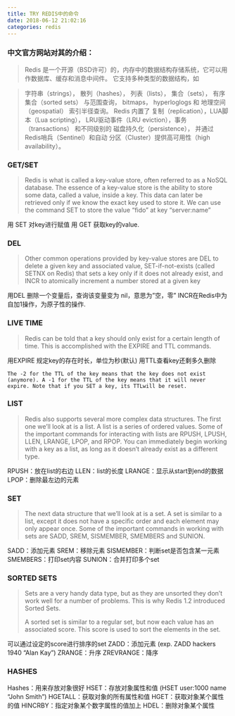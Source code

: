 ```yaml
---
title: TRY REDIS中的命令
date: 2018-06-12 21:02:16
categories: redis
---
```


### 中文官方网站对其的介绍：
> Redis 是一个开源（BSD许可）的，内存中的数据结构存储系统，它可以用作数据库、缓存和消息中间件。 它支持多种类型的数据结构，如
<!-- more -->

> 字符串（strings）， 散列（hashes）， 列表（lists）， 集合（sets）， 有序集合（sorted sets）
> 与范围查询， bitmaps， hyperloglogs 和 地理空间（geospatial） 索引半径查询。 Redis 内置了
> 复制（replication），LUA脚本（Lua scripting）， LRU驱动事件（LRU
> eviction），事务（transactions） 和不同级别的 磁盘持久化（persistence）， 并通过
> Redis哨兵（Sentinel）和自动 分区（Cluster）提供高可用性（high availability）。

### GET/SET
> Redis is what is called a key-value store, often referred to as a
> NoSQL database. The essence of a key-value store is the ability to
> store some data, called a value, inside a key. This data can later be
> retrieved only if we know the exact key used to store it. We can use
> the command SET to store the value “fido” at key “server:name”

用 SET 对key进行赋值
用 GET 获取key的value.

 
### DEL

> Other common operations provided by key-value stores are DEL to delete
> a given key and associated value, SET-if-not-exists (called SETNX on
> Redis) that sets a key only if it does not already exist, and INCR to
> atomically increment a number stored at a given key

用DEL 删除一个变量后，查询该变量变为 nil，意思为”空，零”
INCR在Redis中为自加1操作，为原子性的操作.

 
### LIVE TIME
> Redis can be told that a key should only exist for a certain length of
> time. This is accomplished with the EXPIRE and TTL commands.

用EXPIRE 规定key的存在时长，单位为秒(默认)
用TTL查看key还剩多久删除

    The -2 for the TTL of the key means that the key does not exist (anymore). A -1 for the TTL of the key means that it will never expire. Note that if you SET a key, its TTLwill be reset.
 
### LIST
> Redis also supports several more complex data structures. The first
> one we’ll look at is a list. A list is a series of ordered values.
> Some of the important commands for interacting with lists are RPUSH,
> LPUSH, LLEN, LRANGE, LPOP, and RPOP. You can immediately begin working
> with a key as a list, as long as it doesn’t already exist as a
> different type.

RPUSH：放在list的右边
LLEN：list的长度
LRANGE：显示从start到end的数据
LPOP：删除最左边的元素
 
### SET
> The next data structure that we’ll look at is a set. A set is similar
> to a list, except it does not have a specific order and each element
> may only appear once. Some of the important commands in working with
> sets are SADD, SREM, SISMEMBER, SMEMBERS and SUNION.

SADD：添加元素
SREM：移除元素
SISMEMBER：判断set是否包含某一元素
SMEMBERS：打印set内容
SUNION：合并打印多个set
 
### SORTED SETS
> Sets are a very handy data type, but as they are unsorted they don’t
> work well for a number of problems. This is why Redis 1.2 introduced
> Sorted Sets.
> 
> A sorted set is similar to a regular set, but now each value has an
> associated score. This score is used to sort the elements in the set.

可以通过设定的score进行排序的set
ZADD：添加元素  (exp.      ZADD hackers 1940 “Alan Kay”)
ZRANGE：升序
ZREVRANGE：降序

 
### HASHES
Hashes：用来存放对象很好
HSET：存放对象属性和值 (HSET user:1000 name “John Smith”)
HGETALL：获取对象的所有属性和值
HGET：获取对象某个属性的值
HINCRBY：指定对象某个数字属性的值加上
HDEL：删除对象某个属性